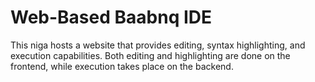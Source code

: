 # Web-Based Baabnq IDE
This niga hosts a website that provides editing, syntax highlighting, and execution capabilities.
Both editing and highlighting are done on the frontend, while execution takes place on the backend.